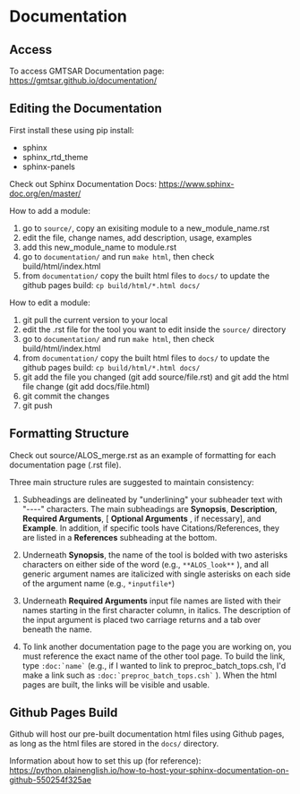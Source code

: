 # Documentation

## Access

To access GMTSAR Documentation page: https://gmtsar.github.io/documentation/

## Editing the Documentation

First install these using pip install:
* sphinx 
* sphinx_rtd_theme
* sphinx-panels 

Check out Sphinx Documentation Docs: https://www.sphinx-doc.org/en/master/

How to add a module:
1) go to `source/`, copy an exisiting module to a new_module_name.rst
2) edit the file, change names, add description, usage, examples
3) add this new_module_name to module.rst
4) go to `documentation/` and run `make html`, then check build/html/index.html
5) from `documentation/` copy the built html files to `docs/` to update the github pages build: `cp build/html/*.html docs/ `

How to edit a module: 
1) git pull the current version to your local
2) edit the .rst file for the tool you want to edit inside the `source/` directory
3) go to `documentation/` and run `make html`, then check build/html/index.html
4) from `documentation/` copy the built html files to `docs/` to update the github pages build: `cp build/html/*.html docs/ `
3) git add the file you changed (git add source/file.rst) and git add the html file change (git add docs/file.html)
4) git commit the changes
5) git push

## Formatting Structure

Check out source/ALOS_merge.rst as an example of formatting for each documentation page (.rst file).

Three main structure rules are suggested to maintain consistency:
1) Subheadings are delineated by "underlining" your subheader text with "----" characters. The main subheadings are **Synopsis**, **Description**, **Required Arguments**, [ **Optional Arguments** , if necessary], and **Example**. In addition, if specific tools have Citations/References, they are listed in a **References** subheading at the bottom.

2) Underneath **Synopsis**, the name of the tool is bolded with two asterisks characters on either side of the word (e.g., `**ALOS_look**` ), and all generic argument names are italicized with single asterisks on each side of the argument name (e.g., `*inputfile*`)

3) Underneath **Required Arguments** input file names are listed with their names starting in the first character column, in italics. The description of the input argument is placed two carriage returns and a tab over beneath the name. 

4) To link another documentation page to the page you are working on, you must reference the exact name of the other tool page. To build the link, type `` :doc:`name` `` (e.g., if I wanted to link to preproc_batch_tops.csh, I'd make a link such as `` :doc:`preproc_batch_tops.csh` `` ). When the html pages are built, the links will be visible and usable. 

## Github Pages Build

Github will host our pre-built documentation html files using Github pages, as long as the html files are stored in the `docs/` directory. 

Information about how to set this up (for reference): https://python.plainenglish.io/how-to-host-your-sphinx-documentation-on-github-550254f325ae
